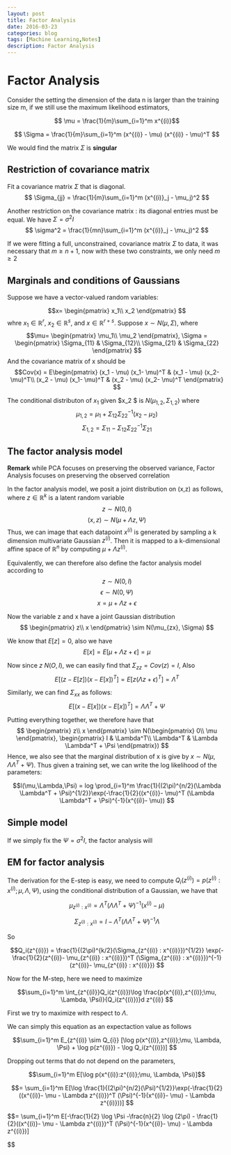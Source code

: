 ```yaml
---
layout: post
title: Factor Analysis
date: 2016-03-23
categories: blog
tags: [Machine Learning,Notes]
description: Factor Analysis
---
```

# Factor Analysis

Consider the setting the dimension of the data n is larger than the training size m, if we still use the maximum likelihood estimators,

$$ \mu = \frac{1}{m}\sum_{i=1}^m x^{(i)}$$

$$ \Sigma = \frac{1}{m}\sum_{i=1}^m (x^{(i)} - \mu) (x^{(i)} - \mu)^T $$

We would find the matrix $\Sigma$ is **singular**

## Restriction of covariance matrix

Fit a covariance matrix $\Sigma$ that is diagonal.
$$ \Sigma_{jj} = \frac{1}{m}\sum_{i=1}^m (x^{(i)}_j - \mu_j)^2  $$

Another restriction on the covariance matrix : its diagonal entries must be equal. We have $\Sigma = \sigma^2 I$
$$ \sigma^2 = \frac{1}{mn}\sum_{i=1}^m (x^{(i)}_j - \mu_j)^2  $$

If we were fitting a full, unconstrained, covariance matrix $\Sigma$ to data, it was necessary that $m \geq n+1$, now with these two constraints, we only need $m \geq 2$




## Marginals and conditions of Gaussians
Suppose we have a vector-valued random variables:

$$x= \begin{pmatrix}
x_1\\
x_2
\end{pmatrix} $$
whre $x_1 \in \mathbb{R}^r$, $x_2 \in \mathbb{R}^s$, and $x \in \mathbb{R}^{r+s}$. Suppose $x \sim N(\mu, \Sigma)$, where 
$$\mu= \begin{pmatrix}
\mu_1\\
\mu_2
\end{pmatrix}, \Sigma = \begin{pmatrix}
\Sigma_{11} & \Sigma_{12}\\
\Sigma_{21} & \Sigma_{22}
\end{pmatrix} $$
And the covariance matrix of x should be 
$$Cov(x) = E\begin{pmatrix}
(x_1 - \mu) (x_1- \mu)^T & (x_1 - \mu) (x_2- \mu)^T\\
(x_2 - \mu) (x_1- \mu)^T & (x_2 - \mu) (x_2- \mu)^T
\end{pmatrix} 
$$

The conditional distributon of $x_1$ given $x_2 $ is $N(\mu_{1,2}, \Sigma_{1,2})$
where
$$ \mu_{1,2} = \mu_1 + \Sigma_{12}\Sigma_{22}^{-1}(x_2 - \mu_2) $$
$$ \Sigma_{1,2} = \Sigma_{11} - \Sigma_{12} \Sigma_{22}^{-1} \Sigma_{21} $$


## The factor analysis model

**Remark** while PCA focuses on preserving the observed variance, Factor Analysis focuses on preserving the observed correlation

In the factor analysis model, we posit a joint distribution on (x,z) as follows, where $z \in \mathbb{R}^k$ is a latent random variable
$$z \sim N(0,I)$$
$$(x,z) \sim N(\mu + \Lambda z, \Psi) $$
Thus, we can image that each datapoint $x^{(i)}$ is generated by sampling a k dimension multivariate Gaussian $z^{(i)}$. Then it is mapped to a k-dimensional affine space of $\mathbb{R}^n$ by computing $\mu + \Lambda z^{(i)}$.

Equivalently, we can therefore also define the factor analysis model according to
$$z \sim N(0,I)$$
$$\epsilon \sim N(0,\Psi)  $$
$$x = \mu + \Lambda z + \epsilon $$

Now the variable z and x have a joint Gaussian distribution
$$ \begin{pmatrix}
z\\
x
\end{pmatrix}  \sim N(\mu_{zx}, \Sigma)
$$

We know that $E[z] = 0$, also we have
$$E[x] = E[\mu + \Lambda z + \epsilon] = \mu
$$

Now since $z ~ N(O,I)$, we can easily find that $\Sigma_{zz} = Cov(z) = I$, Also
$$ E[(z- E[z]) (x- E[x])^T] = E[z(\Lambda z + \epsilon)^T ] = \Lambda^T$$

Similarly, we can find $\Sigma_{xx}$ as follows:
$$ E[(x- E[x]) (x- E[x])^T] = \Lambda \Lambda^T + \Psi  $$

Putting everything together, we therefore have that 
$$ \begin{pmatrix}
z\\
x
\end{pmatrix}  \sim N(\begin{pmatrix}
0\\
\mu
\end{pmatrix}, \begin{pmatrix}
I & \Lambda^T\\
\Lambda^T & \Lambda \Lambda^T + \Psi  
\end{pmatrix})
$$
Hence, we also see that the marginal distribution of x is give by $x \sim N(\mu, \Lambda \Lambda^T + \Psi )$. Thus given a training set, we can write the log likelihood of the parameters:

$$l(\mu,\Lambda,\Psi) = log \prod_{i=1}^m \frac{1}{(2\pi)^{n/2}(\Lambda \Lambda^T + \Psi)^{1/2}}\exp(-\frac{1}{2}((x^{(i)}- \mu)^T (\Lambda \Lambda^T + \Psi)^{-1}(x^{(i)}- \mu)) $$ 

## Simple model

If we simply fix the $\Psi = \sigma^2 I$, the factor analysis will 



## EM for factor analysis

The derivation for the E-step is easy, we need to compute $Q_i(z^{(i)}) = p(z^{(i)}:x^{(i)};\mu, \Lambda, \Psi)$, using the conditional distribution of a Gaussian, we have that


$$\mu_{z^{(i)} : x^{(i)}} = \Lambda^T (\Lambda \Lambda^T + \Psi)^{-1} (x^{(i)}- \mu)$$


$$\Sigma_{z^{(i)} : x^{(i)}} = I - \Lambda^T (\Lambda \Lambda^T + \Psi)^{-1} \Lambda$$

So 

$$Q_i(z^{(i)}) = \frac{1}{(2\pi)^{k/2}(\Sigma_{z^{(i)} : x^{(i)}})^{1/2}} \exp(-\frac{1}{2}(z^{(i)}- \mu_{z^{(i)} : x^{(i)}})^T (\Sigma_{z^{(i)} : x^{(i)}})^{-1}(z^{(i)}- \mu_{z^{(i)} : x^{(i)}})
$$


Now for the M-step, here we need to maximize

$$\sum_{i=1}^m \int_{z^{(i)}}Q_i(z^{(i)})\log \frac{p(x^{(i)},z^{(i)};\mu, \Lambda, \Psi)}{Q_i(z^{(i)})}d z^{(i)}
$$

First we try to maximize with respect to $\Lambda$. 

We can simply this equation as an expectaction value as follows

$$\sum_{i=1}^m E_{z^{(i)} \sim Q_{i}} [\log p(x^{(i)},z^{(i)};\mu, \Lambda, \Psi) + \log p(z^{(i)}) - \log Q_i(z^{(i)})] 
$$

Dropping out terms that do not depend on the parameters,

$$\sum_{i=1}^m E[\log p(x^{(i)}:z^{(i)};\mu, \Lambda, \Psi)]$$

$$= \sum_{i=1}^m E[\log \frac{1}{(2\pi)^{n/2}(\Psi)^{1/2}}\exp(-\frac{1}{2}((x^{(i)}- \mu - \Lambda z^{(i)})^T (\Psi)^{-1}(x^{(i)}- \mu) - \Lambda z^{(i)}))]
$$


$$= \sum_{i=1}^m E[-\frac{1}{2} \log \Psi -\frac{n}{2} \log (2\pi) - \frac{1}{2}((x^{(i)}- \mu - \Lambda z^{(i)})^T (\Psi)^{-1}(x^{(i)}- \mu) - \Lambda z^{(i)})]




$$

